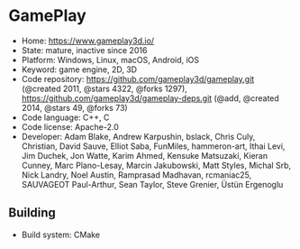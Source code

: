 # GamePlay

- Home: https://www.gameplay3d.io/
- State: mature, inactive since 2016
- Platform: Windows, Linux, macOS, Android, iOS
- Keyword: game engine, 2D, 3D
- Code repository: https://github.com/gameplay3d/gameplay.git (@created 2011, @stars 4322, @forks 1297), https://github.com/gameplay3d/gameplay-deps.git (@add, @created 2014, @stars 49, @forks 73)
- Code language: C++, C
- Code license: Apache-2.0
- Developer: Adam Blake, Andrew Karpushin, bslack, Chris Culy, Christian, David Sauve, Elliot Saba, FunMiles, hammeron-art, Ithai Levi, Jim Duchek, Jon Watte, Karim Ahmed, Kensuke Matsuzaki, Kieran Cunney, Marc Plano-Lesay, Marcin Jakubowski, Matt Styles, Michal Srb, Nick Landry, Noel Austin, Ramprasad Madhavan, rcmaniac25, SAUVAGEOT Paul-Arthur, Sean Taylor, Steve Grenier, Üstün Ergenoglu

## Building

- Build system: CMake
